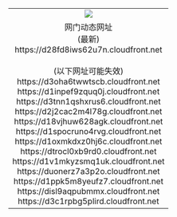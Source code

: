 ﻿<table>
  <tr></tr>
  <tr><td colspan=2 align=center><img src="https://d28fd8iws62u7n.cloudfront.net/Up/oGate.jpg" /></td></tr>
  <tr><td colspan=2 align=center>网门动态网址<br/>(最新)
<br>https://d28fd8iws62u7n.cloudfront.net
<br/><br/>(以下网址可能失效)
<br>https://d3oha6twwtscb.cloudfront.net
<br>https://d1inpef9zquq0j.cloudfront.net
<br>https://d3tnn1qshxrus6.cloudfront.net
<br>https://d2j2cac2m4l78g.cloudfront.net
<br>https://d18vjhuw628agk.cloudfront.net
<br>https://d1spocruno4rvg.cloudfront.net
<br>https://d1oxmkdxz0hj6c.cloudfront.net
<br>https://dtrocl0xb9rd0.cloudfront.net
<br>https://d1v1mkyzsmq1uk.cloudfront.net
<br>https://duonerz7a3p2o.cloudfront.net
<br>https://d1ppk5m8yeufz7.cloudfront.net
<br>https://disl9aqpubmmx.cloudfront.net
<br>https://d3c1rpbg5plird.cloudfront.net
    </td>
  </tr>
</table>
